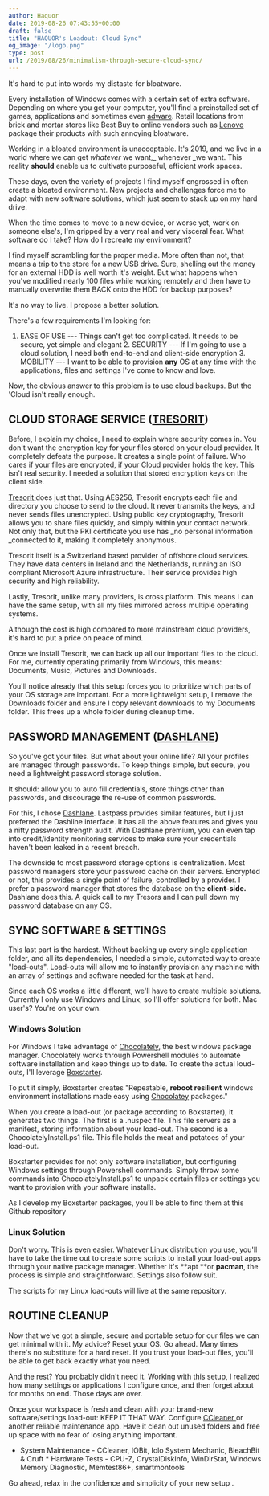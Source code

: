 ```yaml
---
author: Haquor
date: 2019-08-26 07:43:55+00:00
draft: false
title: "HAQUOR's Loadout: Cloud Sync"
og_image: "/logo.png"
type: post
url: /2019/08/26/minimalism-through-secure-cloud-sync/
---
```


It's hard to put into words my distaste for bloatware.

Every installation of Windows comes with a certain set of extra software. Depending on where you get your computer, you'll find a preinstalled set of games, applications and sometimes even [adware](https://www.cnet.com/news/superfish-torments-lenovo-owners-with-more-than-adware/). Retail locations from brick and mortar stores like Best Buy to online vendors such as [Lenovo](https://www.pcworld.com/article/2889905/if-you-hate-pc-bloatware-here-are-the-vendors-to-avoid.html) package their products with such annoying bloatware.

Working in a bloated environment is unacceptable. It's 2019, and we live in a world where we can get _whatever_ we want,_ whenever _we want. This reality **should** enable us to cultivate purposeful, efficient work spaces. 

<!--more-->
These days, even the variety of projects I find myself engrossed in often create a bloated environment. New projects and challenges force me to adapt with new software solutions, which just seem to stack up on my hard drive.







When the time comes to move to a new device, or worse yet, work on someone else's, I'm gripped by a very real and very visceral fear. What software do I take? How do I recreate my environment? 







I find myself scrambling for the proper media. More often than not, that means a trip to the store for a new USB drive. Sure, shelling out the money for an external HDD is well worth it's weight. But what happens when you've modified nearly 100 files while working remotely and then have to manually overwrite them BACK onto the HDD for backup purposes?







It's no way to live. I propose a better solution.







There's a few requirements I'm looking for:





  1. EASE OF USE --- Things can't get too complicated. It needs to be secure, yet simple and elegant   2. SECURITY --- If I'm going to use a cloud solution, I need both end-to-end and client-side encryption   3. MOBILITY --- I want to be able to provision **any** OS at any time with the applications, files and settings I've come to know and love.





Now, the obvious answer to this problem is to use cloud backups. But the 'Cloud isn't really enough.







## CLOUD STORAGE SERVICE ([TRESORIT](https://tresorit.com/))







Before, I explain my choice, I need to explain where security comes in. You don't want the encryption key for your files stored on your cloud provider. It completely defeats the purpose. It creates a single point of failure. Who cares if your files are encrypted, if your Cloud provider holds the key. This isn't real security. I needed a solution that stored encryption keys on the client side.







[Tresorit ](https://tresorit.com/)does just that. Using AES256,  Tresorit encrypts each file and directory you choose to send to the cloud. It never transmits the keys, and never sends files unencrypted. Using public key cryptography,  Tresorit allows you to share files quickly, and simply within your contact network. Not only that, but the PKI certificate you use has _no personal information _connected to it, making it completely anonymous.







Tresorit itself is a Switzerland based provider of offshore cloud services. They have data centers in Ireland and the Netherlands, running an ISO compliant Microsoft Azure infrastructure. Their service provides high security and high reliability.







Lastly, Tresorit, unlike many providers, is cross platform. This means I can have the same setup, with all my files mirrored across multiple operating systems. 







Although the cost is high compared to more mainstream cloud providers, it's hard to put a price on peace of mind.







Once we install Tresorit, we can back up all our important files to the  cloud. For me, currently operating primarily from Windows, this means:  Documents, Music, Pictures and Downloads.







You'll notice already that this setup forces you to prioritize which  parts of your OS storage are important. For a more lightweight setup, I  remove the Downloads folder and ensure I copy relevant downloads to my  Documents folder. This frees up a whole folder during cleanup time.  







## PASSWORD MANAGEMENT ([DASHLANE](https://www.dashlane.com/))







So you've got your files. But what about your online life? All your profiles are managed through passwords. To keep things simple, but secure, you need a lightweight password storage solution.







It should: allow you to auto fill credentials, store things other than passwords, and discourage the re-use of common passwords.







For this, I chose [Dashlane](https://www.dashlane.com/). Lastpass provides similar features, but I just preferred the Dashline interface. It has all the above features and gives you a nifty password strength audit. With Dashlane premium, you can even tap into credit/identity monitoring services to make sure your credentials haven't been leaked in a recent breach.







The downside to most password storage options is centralization. Most password managers store your password cache on their servers. Encrypted or not, this provides a single point of failure, controlled by a provider. I prefer a password manager that stores the database on the **client-side.** Dashlane does this. A quick call to my Tresors and I can pull down my password database on any OS.  








## SYNC SOFTWARE & SETTINGS







This last part is the hardest. Without backing up every single application folder, and all its dependencies, I needed a simple, automated way to create "load-outs". Load-outs will allow me to instantly provision any machine with an array of settings and software needed for the task at hand.







Since each OS works a little different, we'll have to create multiple solutions. Currently I only use Windows and Linux, so I'll offer solutions for both. Mac user's? You're on your own.







### Windows Solution







For Windows I take advantage of [Chocolately](https://chocolatey.org/), the best windows package manager. Chocolately works through Powershell modules to automate software installation and keep things up to date. To create the actual loud-outs, I'll leverage [Boxstarter](https://boxstarter.org/). 







To put it simply, Boxstarter creates "Repeatable, **reboot resilient** windows environment installations made easy using [Chocolatey](https://chocolatey.org) packages."







When you create a load-out (or package according to Boxstarter), it generates two things. The first is a .nuspec file. This file servers as a manifest, storing information about your load-out. The second is a ChocolatelyInstall.ps1 file. This file holds the meat and potatoes of your load-out.







Boxstarter provides for not only software installation, but configuring Windows settings through Powershell commands. Simply throw some commands into ChocolatelyInstall.ps1 to unpack certain files or settings you want to provision with your software installs. 







As I develop my Boxstarter packages, you'll be able to find them at this Github repository











### Linux Solution







Don't worry. This is even easier. Whatever Linux distribution you use, you'll have to take the time out to create some scripts to install your load-out apps through your native package manager. Whether it's **apt **or **pacman**, the process is simple and straightforward. Settings also follow suit.







The scripts for my Linux load-outs will live at the same repository.  








## ROUTINE CLEANUP







Now that we've got a simple, secure and portable setup for our files we can get minimal with it. My advice? Reset your OS. Go ahead. Many times there's no substitute for a hard reset. If you trust your load-out files, you'll be able to get back exactly what you need.







And the rest? You probably didn't need it. Working with this setup, I realized how many settings or applications I configure once, and then forget about for months on end. Those days are over.







Once your workspace is fresh and clean with your brand-new software/settings load-out: KEEP IT THAT WAY. Configure [CCleaner ](https://www.ccleaner.com/)or another reliable maintenance app. Have it clean out unused folders and free up space with no fear of losing anything important.





  * System Maintenance - CCleaner, IOBit, Iolo System Mechanic, BleachBit & Cruft  * Hardware Tests - CPU-Z, CrystalDiskInfo, WinDirStat, Windows Memory Diagnostic, Memtest86+, smartmontools





Go ahead, relax in the confidence and simplicity of your new setup .







  




